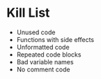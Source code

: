 Kill List
=========
* Unused code
* Functions with side effects
* Unformatted code
* Repeated code blocks
* Bad variable names
* No comment code
